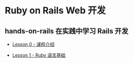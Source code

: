 # Ruby on Rails Web 开发

## hands-on-rails 在实践中学习 Rails 开发

* [Lesson 0 - 课程介绍](0-intro.md)

* [Lesson 1 - Ruby 语言基础](1-ruby-basic.md)
